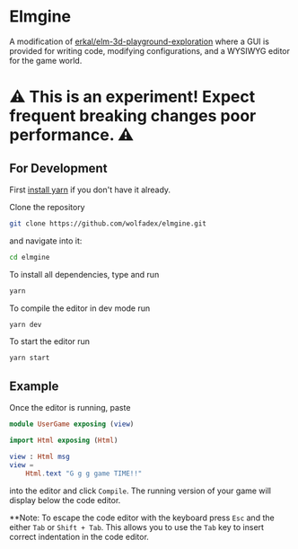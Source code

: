 # Elmgine

A modification of [erkal/elm-3d-playground-exploration](https://github.com/erkal/elm-3d-playground-exploration) where a GUI is provided for writing code, modifying configurations, and a WYSIWYG editor for the game world.

# ⚠ This is an experiment! Expect frequent breaking changes poor performance. ⚠


## For Development 
First [install yarn](https://classic.yarnpkg.com/en/docs/install/#mac-stable) if you don't have it already.

Clone the repository
```bash
git clone https://github.com/wolfadex/elmgine.git
```
and navigate into it:
```bash
cd elmgine
```

To install all dependencies, type and run
```bash
yarn
```

To compile the editor in dev mode run
```bash
yarn dev
```
To start the editor run
```bash
yarn start
```

## Example

Once the editor is running, paste
```elm
module UserGame exposing (view)

import Html exposing (Html)

view : Html msg
view =
    Html.text "G g g game TIME!!"
```
into the editor and click `Compile`. The running version of your game will display below the code editor.

**Note: To escape the code editor with the keyboard press `Esc` and the either `Tab` or `Shift + Tab`. This allows you to use the `Tab` key to insert correct indentation in the code editor.